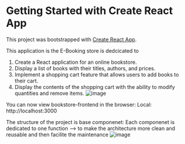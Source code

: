 # Getting Started with Create React App

This project was bootstrapped with [Create React App](https://github.com/facebook/create-react-app).


This application is the E-Booking store is dedcicated to

1.   Create a React application for an online bookstore.
2.   Display a list of books with their titles, authors, and prices.
3.   Implement a shopping cart feature that allows users to add books to their cart.
4.   Display the contents of the shopping cart with the ability to modify quantities and remove items.
![image](https://github.com/user-attachments/assets/f9bb7942-15fa-4e5c-ac62-b44215868866)


You can now view bookstore-frontend in the browser:
Local:     http://localhost:3000

The structure of the project is base componenet:
Each componenet is dedicated to one function --> to make the architecture more clean and reusable and then facilite the maintenance
![image](https://github.com/user-attachments/assets/2d27c038-cdc2-4021-8abe-617ca02fdeed)
